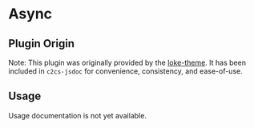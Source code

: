 Async
======================

## Plugin Origin

Note: This plugin was originally provided by the [loke-theme](https://github.com/LOKE/jsdoc-theme). 
It has been included in `c2cs-jsdoc` for convenience, consistency, and ease-of-use.

## Usage

Usage documentation is not yet available.
